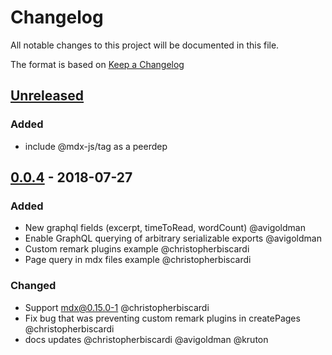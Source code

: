 # Changelog

All notable changes to this project will be documented in this file.

The format is based on [Keep a Changelog](http://keepachangelog.com/en/1.0.0/)

## [Unreleased]

### Added

- include @mdx-js/tag as a peerdep

## [0.0.4] - 2018-07-27

### Added

- New graphql fields (excerpt, timeToRead, wordCount) @avigoldman
- Enable GraphQL querying of arbitrary serializable exports @avigoldman
- Custom remark plugins example @christopherbiscardi
- Page query in mdx files example @christopherbiscardi

### Changed

- Support mdx@0.15.0-1 @christopherbiscardi
- Fix bug that was preventing custom remark plugins in createPages @christopherbiscardi
- docs updates @christopherbiscardi @avigoldman @kruton

[unreleased]: https://github.com/christopherbiscardi/gatsby-mdx/compare/0.0.4...HEAD
[0.0.4]: https://github.com/christopherbiscardi/gatsby-mdx/compare/0.0.3...0.0.4
[0.0.3]: https://github.com/christopherbiscardi/gatsby-mdx/compare/0.0.2...0.0.3
[0.0.2]: https://github.com/christopherbiscardi/gatsby-mdx/compare/0.0.1...0.0.2
